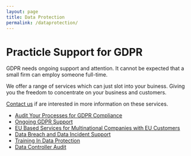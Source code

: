 ```yaml
---
layout: page
title: Data Protection
permalink: /dataprotection/
---
```


# Practicle Support for GDPR

GDPR needs ongoing support and attention. It cannot be expected that a small firm can employ someone full-time.

We offer a range of services which can just slot into your buiness. Giving you the freedom to concentrate on your business and customers.

[Contact us](../contact/) if are interested in more information on these services.

* [Audit Your Processes for GDPR Compliance](../services/audit)
* [Ongoing GDPR Support](../services/ongoing)
* [EU Based Services for Multinational Companies with EU Customers](../services/eubase)
* [Data Breach and Data Incident Support](../services/databreach)
* [Training In Data Protection](../services/training)
* [Data Controller Audit](../services/dcAudit)
